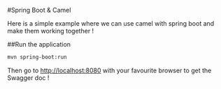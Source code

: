 #Spring Boot & Camel

Here is a simple example where we can use camel with spring boot and make them working together !

##Run the application

```sh
mvn spring-boot:run
```

Then go to [http://localhost:8080](http://localhost:8080) with your favourite browser to get the Swagger doc !

